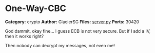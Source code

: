 # One-Way-CBC
**Category:** crypto
**Author:** GlacierSG
**Files:** [server.py](./server.py)
**Ports:** 30420

God dammit, okay fine... I guess ECB is not very secure. 
But if I add a IV, then it works right?

Then nobody can decrypt my messages, not even me!
